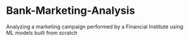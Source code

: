# Bank-Marketing-Analysis
Analyzing a marketing campaign performed by a Financial Institute using ML models built from scratch
